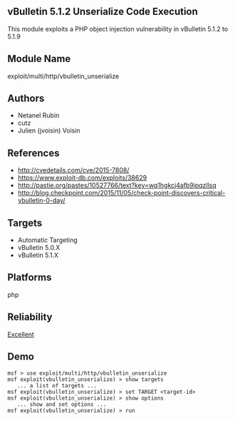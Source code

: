 ## vBulletin 5.1.2 Unserialize Code Execution

This module exploits a PHP object injection vulnerability in 
vBulletin 5.1.2 to 5.1.9


## Module Name
exploit/multi/http/vbulletin_unserialize

## Authors
* Netanel Rubin
* cutz
* Julien (jvoisin) Voisin


## References
* http://cvedetails.com/cve/2015-7808/
* https://www.exploit-db.com/exploits/38629
* http://pastie.org/pastes/10527766/text?key=wq1hgkcj4afb9ipqzllsq
* http://blog.checkpoint.com/2015/11/05/check-point-discovers-critical-vbulletin-0-day/



## Targets
* Automatic Targeting
* vBulletin 5.0.X
* vBulletin 5.1.X


## Platforms
php

## Reliability
[Excellent](https://github.com/rapid7/metasploit-framework/wiki/Exploit-Ranking)

## Demo

```
msf > use exploit/multi/http/vbulletin_unserialize
msf exploit(vbulletin_unserialize) > show targets
   ... a list of targets ...
msf exploit(vbulletin_unserialize) > set TARGET <target-id>
msf exploit(vbulletin_unserialize) > show options
   ... show and set options ...
msf exploit(vbulletin_unserialize) > run
```
    
    
